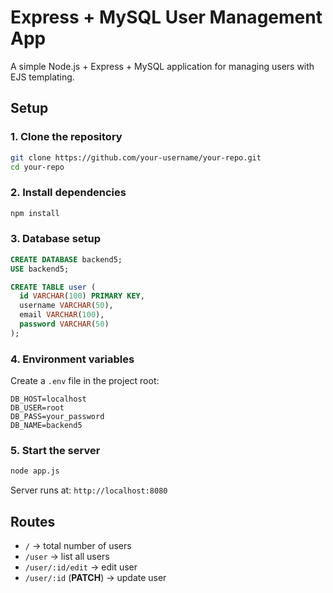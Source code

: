 # Express + MySQL User Management App

A simple Node.js + Express + MySQL application for managing users with EJS templating.

## Setup

### 1. Clone the repository
```bash
git clone https://github.com/your-username/your-repo.git
cd your-repo
```

### 2. Install dependencies
```bash
npm install
```

### 3. Database setup
```sql
CREATE DATABASE backend5;
USE backend5;

CREATE TABLE user (
  id VARCHAR(100) PRIMARY KEY,
  username VARCHAR(50),
  email VARCHAR(100),
  password VARCHAR(50)
);
```

### 4. Environment variables
Create a `.env` file in the project root:
```env
DB_HOST=localhost
DB_USER=root
DB_PASS=your_password
DB_NAME=backend5
```

### 5. Start the server
```bash
node app.js
```

Server runs at: `http://localhost:8080`

## Routes
- `/` → total number of users  
- `/user` → list all users  
- `/user/:id/edit` → edit user  
- `/user/:id` (**PATCH**) → update user  
